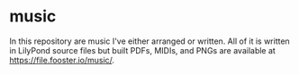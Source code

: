 music
=====

In this repository are music I've either arranged or written. All of it is written in LilyPond source files but built PDFs, MIDIs, and PNGs are available at https://file.fooster.io/music/.
